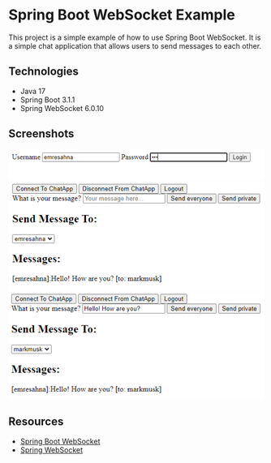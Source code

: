 # Spring Boot WebSocket Example

This project is a simple example of how to use Spring Boot WebSocket. It is a simple chat application that allows users to send messages to each other.

## Technologies
- Java 17
- Spring Boot 3.1.1
- Spring WebSocket 6.0.10

## Screenshots

<img src="./assets/login_example.PNG">
<img src="./assets/message_example_1.PNG">
<img src="./assets/message_example_2.PNG">

## Resources
- [Spring Boot WebSocket](https://spring.io/guides/gs/messaging-stomp-websocket/)
- [Spring WebSocket](https://docs.spring.io/spring-framework/docs/current/reference/html/web.html#websocket)